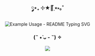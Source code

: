 <!-- markdownlint-disable MD033 MD041 -->
<p align="center">
  <h3 align="center">༘⋆₊ ⊹★🔭๋࣭ ⭑⋆｡˚</h3>
</p>

<p align="center">
  <img src="https://readme-typing-svg.demolab.com/?lines=Olá+me+chamo+Natalia!&font=Fira%20Code&center=true&width=380&height=50&duration=4000&pause=1000" alt="Example Usage - README Typing SVG">
</p>
<p align="center">
  <h3 align="center">(˵ •̀ ᴗ - ˵) ✧</h3>
</p>

<p align="center">
 <img align='center' src='https://user-images.githubusercontent.com/5713670/87202985-820dcb80-c2b6-11ea-9f56-7ec461c497c3.gif' >
</p>

<!-- markdownlint-enable MD033 -->





